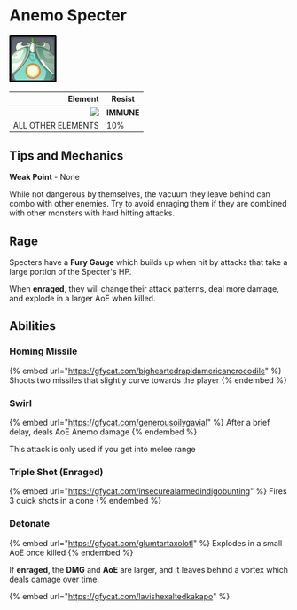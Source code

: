 # Anemo Specter

![](../../.gitbook/assets/specter-anemo-.jpg)

|                                     Element | Resist     |
| ------------------------------------------: | ---------- |
| ![](../../.gitbook/assets/anemo\_small.png) | **IMMUNE** |
|                          ALL OTHER ELEMENTS | 10%        |

## Tips and Mechanics

**Weak Point** - None

While not dangerous by themselves, the vacuum they leave behind can combo with other enemies. Try to avoid enraging them if they are combined with other monsters with hard hitting attacks.

## Rage

Specters have a **Fury Gauge** which builds up when hit by attacks that take a large portion of the Specter's HP.

When **enraged**, they will change their attack patterns, deal more damage, and explode in a larger AoE when killed.

## Abilities

### Homing Missile

{% embed url="https://gfycat.com/bigheartedrapidamericancrocodile" %}
Shoots two missiles that slightly curve towards the player
{% endembed %}

### Swirl

{% embed url="https://gfycat.com/generousoilygavial" %}
After a brief delay, deals AoE Anemo damage
{% endembed %}

This attack is only used if you get into melee range

### Triple Shot (Enraged)

{% embed url="https://gfycat.com/insecurealarmedindigobunting" %}
Fires 3 quick shots in a cone
{% endembed %}

### Detonate

{% embed url="https://gfycat.com/glumtartaxolotl" %}
Explodes in a small AoE once killed
{% endembed %}

If **enraged**, the **DMG** and **AoE** are larger, and it leaves behind a vortex which deals damage over time.

{% embed url="https://gfycat.com/lavishexaltedkakapo" %}
